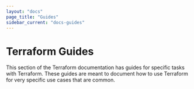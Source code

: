 ```yaml
---
layout: "docs"
page_title: "Guides"
sidebar_current: "docs-guides"
---
```


# Terraform Guides

This section of the Terraform documentation has guides for
specific tasks with Terraform. These guides are meant to document
how to use Terraform for very specific use cases that are common.

